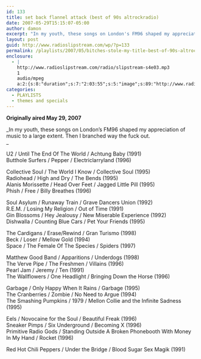 ```yaml
---
id: 133
title: set back flannel attack (best of 90s altrockradio)
date: 2007-05-29T15:15:07-05:00
author: damon
excerpt: "In my youth, these songs on London's FM96 shaped my appreciation of music to a large extent. Then I branched way the fuck out."
layout: post
guid: http://www.radioslipstream.com/wp/?p=133
permalink: /playlists/2007/05/bitches-stole-my-title-best-of-90s-altrockradio/
enclosure:
  - |
    http://www.radioslipstream.com/radio/slipstream-s4e03.mp3
    1
    audio/mpeg
    a:2:{s:8:"duration";s:7:"2:03:55";s:5:"image";s:89:"http://www.radioslipstream.com/wp/wp-content/plugins/podpress//images/vpreview_center.png";}
categories:
  - PLAYLISTS
  - themes and specials
---
```

**Originally aired May 29, 2007**

_In my youth, these songs on London’s FM96 shaped my appreciation of music to a large extent. Then I branched way the fuck out.  
_ 

U2 / Until The End Of The World / Achtung Baby (1991)  
Butthole Surfers / Pepper / Electriclarryland (1996)

Collective Soul / The World I Know / Collective Soul (1995)  
Radiohead / High and Dry / The Bends (1995)  
Alanis Morissette / Head Over Feet / Jagged Little Pill (1995)  
Phish / Free / Billy Breathes (1996)

Soul Asylum / Runaway Train / Grave Dancers Union (1992)  
R.E.M. / Losing My Religion / Out of Time (1991)  
Gin Blossoms / Hey Jealousy / New Miserable Experience (1992)  
Dishwalla / Counting Blue Cars / Pet Your Friends (1995)

The Cardigans / Erase/Rewind / Gran Turismo (1998)  
Beck / Loser / Mellow Gold (1994)  
Space / The Female Of The Species / Spiders (1997)

Matthew Good Band / Apparitions / Underdogs (1998)  
The Verve Pipe / The Freshmen / Villains (1996)  
Pearl Jam / Jeremy / Ten (1991)  
The Wallflowers / One Headlight / Bringing Down the Horse (1996)

Garbage / Only Happy When It Rains / Garbage (1995)  
The Cranberries / Zombie / No Need to Argue (1994)  
The Smashing Pumpkins / 1979 / Mellon Collie and the Infinite Sadness (1995)

Eels / Novocaine for the Soul / Beautiful Freak (1996)  
Sneaker Pimps / Six Underground / Becoming X (1996)  
Primitive Radio Gods / Standing Outside A Broken Phonebooth With Money In My Hand / Rocket (1996)

Red Hot Chili Peppers / Under the Bridge / Blood Sugar Sex Magik (1991)

<p class="MsoPlainText">
  <span style="font-family: 'Courier New'"><o:p></o:p></span>
</p>